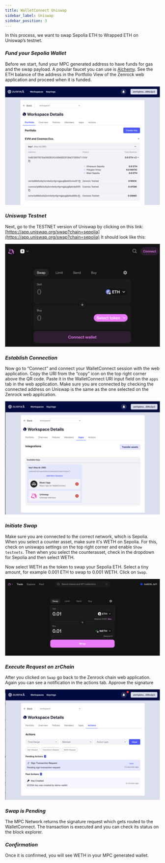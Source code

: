```yaml
---
title: WalletConnect Uniswap
sidebar_label: Uniswap
sidebar_position: 3
---
```


In this process, we want to swap Sepolia ETH to Wrapped ETH on Uniswap’s testnet. 

### ***Fund your Sepolia Wallet***
Before we start, fund your MPC generated address to have funds for gas and the swap payload. A popular faucet you can use is [Alchemy](https://www.alchemy.com/faucets/ethereum-sepolia). See the ETH balance of the address in the Portfolio View of the Zenrock web application and proceed when it is funded.

<div style={{maxWidth: "800px", margin: "0 auto"}}>

![Zenrock Portfolio](../../../../static/img/portfolio-key-1.png)

</div>

### ***Uniswap Testnet***
Next, go to the TESTNET version of Uniswap by clicking on this link: [https://app.uniswap.org/swap?chain=sepolia](https://app.uniswap.org/swap?chain=sepolia)
It should look like this:

<div style={{maxWidth: "600px", margin: "0 auto"}}> 

![Uniswap Testapp](../../../../static/img/uniswap.png)

</div>

### ***Establish Connection***
Now go to “Connect” and connect your WalletConnect session with the web application. Copy the URI from the “copy” icon on the top right corner above the QR code. Paste it in the WalletConnect URI input field on the `apps` tab in the web application.
Make sure you are connected by checking the connected address on Uniswap is the same as the one selected on the Zenrock web application. 

<div style={{maxWidth: "600px", margin: "0 auto"}}> 

![Uniswap Session Added](../../../../static/img/wc-uniswap-added.png)

</div>

### ***Initiate Swap***

Make sure you are connected to the correct network, which is Sepolia. When you select a counter asset, make sure it's WETH on Sepolia. For this, check on uniswaps settings on the top right corner and enable `Show testnets`. Then when you select the counterasset, check in the dropdown for Sepolia and then select WETH.

Now select WETH as the token to swap your Sepolia ETH. Select a tiny amount, for example 0.001 ETH to swap to 0.001 WETH. Click on `Swap`. 

<div style={{maxWidth: "600px", margin: "0 auto"}}> 

![Uniswap Swap](../../../../static/img/uniswap-swap.png)

</div>

### ***Execute Request on zrChain***

After you clicked on `Swap` go back to the Zenrock chain web application. Again you can see a notification in the actions tab. Approve the signature 

<div style={{maxWidth: "800px", margin: "0 auto"}}> 

![Uniswap Swap Initiation on zrChain](../../../../static/img/uniswap-swap-zrchain.png)

</div>

### ***Swap is Pending***

The MPC Network returns the signature request which gets routed to the WalletConnect. The transaction is executed and you can check its status on the block explorer. 

### ***Confirmation***

Once it is confirmed, you will see WETH in your MPC generated wallet. 